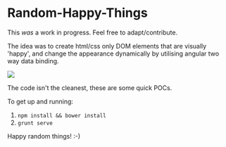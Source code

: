 Random-Happy-Things
===================

This *was* a work in progress. Feel free to adapt/contribute.

The idea was to create html/css only DOM elements that are visually 'happy', and change the appearance dynamically by utilising angular two way data binding.


<img src="http://g.recordit.co/HGsVSQHtnv.gif" />

The code isn't the cleanest, these are some quick POCs.

To get up and running:

1. `npm install && bower install`
2. `grunt serve`

Happy random things! :-)
